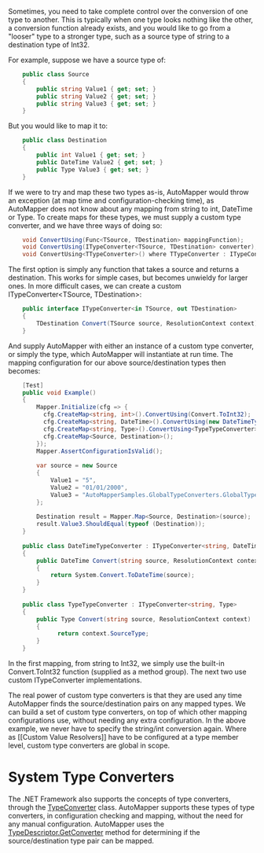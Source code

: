 Sometimes, you need to take complete control over the conversion of one type to another.  This is typically when one type looks nothing like the other, a conversion function already exists, and you would like to go from a "looser" type to a stronger type, such as a source type of string to a destination type of Int32.

For example, suppose we have a source type of:
```c#
    public class Source
    {
    	public string Value1 { get; set; }
    	public string Value2 { get; set; }
    	public string Value3 { get; set; }
    }
```
But you would like to map it to:
```c#
    public class Destination
    {
    	public int Value1 { get; set; }
    	public DateTime Value2 { get; set; }
    	public Type Value3 { get; set; }
    }
```
If we were to try and map these two types as-is, AutoMapper would throw an exception (at map time and configuration-checking time), as AutoMapper does not know about any mapping from string to int, DateTime or Type.  To create maps for these types, we must supply a custom type converter, and we have three ways of doing so:
```c#
    void ConvertUsing(Func<TSource, TDestination> mappingFunction);
    void ConvertUsing(ITypeConverter<TSource, TDestination> converter);
    void ConvertUsing<TTypeConverter>() where TTypeConverter : ITypeConverter<TSource, TDestination>;
```
The first option is simply any function that takes a source and returns a destination.  This works for simple cases, but becomes unwieldy for larger ones.  In more difficult cases, we can create a custom ITypeConverter&lt;TSource, TDestination&gt;:
```c#
    public interface ITypeConverter<in TSource, out TDestination>
    {
    	TDestination Convert(TSource source, ResolutionContext context);
    }
```
And supply AutoMapper with either an instance of a custom type converter, or simply the type, which AutoMapper will instantiate at run time.  The mapping configuration for our above source/destination types then becomes:
```c#
    [Test]
    public void Example()
    {
        Mapper.Initialize(cfg => {
          cfg.CreateMap<string, int>().ConvertUsing(Convert.ToInt32);
          cfg.CreateMap<string, DateTime>().ConvertUsing(new DateTimeTypeConverter());
          cfg.CreateMap<string, Type>().ConvertUsing<TypeTypeConverter>();
          cfg.CreateMap<Source, Destination>();
        });
        Mapper.AssertConfigurationIsValid();
    
        var source = new Source
        {
            Value1 = "5",
            Value2 = "01/01/2000",
            Value3 = "AutoMapperSamples.GlobalTypeConverters.GlobalTypeConverters+Destination"
        };
        
        Destination result = Mapper.Map<Source, Destination>(source);
        result.Value3.ShouldEqual(typeof (Destination));
    }
    
    public class DateTimeTypeConverter : ITypeConverter<string, DateTime>
    {
        public DateTime Convert(string source, ResolutionContext context)
        {
            return System.Convert.ToDateTime(source);
        }
    }
    
    public class TypeTypeConverter : ITypeConverter<string, Type>
    {
        public Type Convert(string source, ResolutionContext context)
        {
              return context.SourceType;
        }
    }
```
In the first mapping, from string to Int32, we simply use the built-in Convert.ToInt32 function (supplied as a method group).  The next two use custom ITypeConverter implementations.

The real power of custom type converters is that they are used any time AutoMapper finds the source/destination pairs on any mapped types.  We can build a set of custom type converters, on top of which other mapping configurations use, without needing any extra configuration.  In the above example, we never have to specify the string/int conversion again.  Where as [[Custom Value Resolvers]] have to be configured at a type member level, custom type converters are global in scope.

# System Type Converters

The .NET Framework also supports the concepts of type converters, through the [TypeConverter](http://msdn.microsoft.com/en-us/library/system.componentmodel.typeconverter.aspx) class.  AutoMapper supports these types of type converters, in configuration checking and mapping, without the need for any manual configuration.  AutoMapper uses the [TypeDescriptor.GetConverter](http://msdn.microsoft.com/en-us/library/system.componentmodel.typedescriptor.getconverter.aspx) method for determining if the source/destination type pair can be mapped.